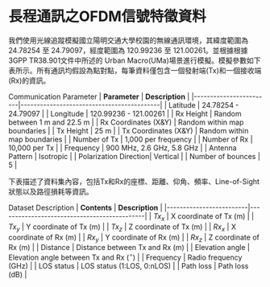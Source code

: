 長程通訊之OFDM信號特徵資料
===
我們使用光線追蹤模擬國立陽明交通大學校園的無線通訊環境，其緯度範圍為 24.78254 至 24.79097，經度範圍為 120.99236 至 121.00261。並根據根據3GPP TR38.901文件中所述的 Urban Macro(UMa)場景進行模擬。模擬參數如下表所示。所有通訊均假設為點對點，每筆資料僅包含一個發射端(Tx)和一個接收端(Rx)的資訊。

Communication Parameter
| **Parameter**         | **Description**                           |
|------------------------|-------------------------------------------|
| Latitude              | 24.78254 - 24.79097                      |
| Longitude             | 120.99236 - 121.00261                    |
| Rx Height             | Random between 1 m and 22.5 m            |
| Rx Coordinates (X&Y)  | Random within map boundaries              |
| Tx Height             | 25 m                                     |
| Tx Coordinates (X&Y)  | Random within map boundaries              |
| Number of Tx          | 1,000 per frequency                      |
| Number of Rx          | 10,000 per Tx                            |
| Frequency             | 900 MHz, 2.6 GHz, 5.8 GHz                |
| Antenna Pattern       | Isotropic                                |
| Polarization Direction| Vertical                                 |
| Number of bounces     | 5                                        |


下表描述了資料集內容，包括Tx和Rx的座標、距離、仰角、頻率、Line-of-Sight狀態以及路徑損耗等資訊。

Dataset Description
| **Contents**           | **Description**                             |
|-------------------------|---------------------------------------------|
| $Tx_x$                 | X coordinate of Tx (m)                     |
| $Tx_y$                 | Y coordinate of Tx (m)                     |
| $Tx_z$                 | Z coordinate of Tx (m)                     |
| $Rx_x$                 | X coordinate of Rx (m)                     |
| $Rx_y$                 | Y coordinate of Rx (m)                     |
| $Rx_z$                 | Z coordinate of Rx (m)                     |
| Distance               | Distance between Tx and Rx (m)             |
| Elevation angle        | Elevation angle between Tx and Rx ($^{\circ}$) |
| Frequency              | Radio frequency (GHz)                      |
| LOS status             | LOS status (1:LOS, 0:nLOS)                 |
| Path loss              | Path loss (dB)                             |
